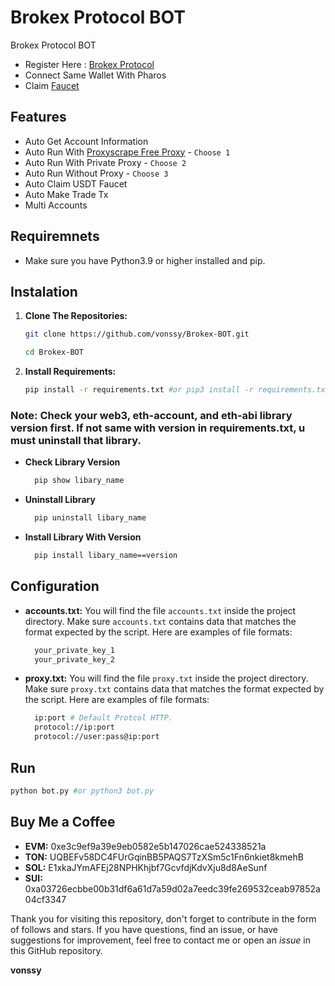 # Brokex Protocol BOT
Brokex Protocol BOT

- Register Here : [Brokex Protocol](https://app.brokex.trade/)
- Connect Same Wallet With Pharos
- Claim [Faucet](https://brokex.trade/faucet)

## Features

  - Auto Get Account Information
  - Auto Run With [Proxyscrape Free Proxy](https://proxyscrape.com/free-proxy-list) - `Choose 1`
  - Auto Run With Private Proxy - `Choose 2`
  - Auto Run Without Proxy - `Choose 3`
  - Auto Claim USDT Faucet
  - Auto Make Trade Tx
  - Multi Accounts

## Requiremnets

- Make sure you have Python3.9 or higher installed and pip.

## Instalation

1. **Clone The Repositories:**
   ```bash
   git clone https://github.com/vonssy/Brokex-BOT.git
   ```
   ```bash
   cd Brokex-BOT
   ```

2. **Install Requirements:**
   ```bash
   pip install -r requirements.txt #or pip3 install -r requirements.txt
   ```

### Note: Check your web3, eth-account, and eth-abi library version first. If not same with version in requirements.txt, u must uninstall that library.
- **Check Library Version**
  ```bash
    pip show libary_name
  ```
- **Uninstall Library**
  ```bash
    pip uninstall libary_name
  ```
- **Install Library With Version**
  ```bash
    pip install libary_name==version
  ```

## Configuration

- **accounts.txt:** You will find the file `accounts.txt` inside the project directory. Make sure `accounts.txt` contains data that matches the format expected by the script. Here are examples of file formats:
  ```bash
    your_private_key_1
    your_private_key_2
  ```

- **proxy.txt:** You will find the file `proxy.txt` inside the project directory. Make sure `proxy.txt` contains data that matches the format expected by the script. Here are examples of file formats:
  ```bash
    ip:port # Default Protcol HTTP.
    protocol://ip:port
    protocol://user:pass@ip:port
  ```

## Run

```bash
python bot.py #or python3 bot.py
```

## Buy Me a Coffee

- **EVM:** 0xe3c9ef9a39e9eb0582e5b147026cae524338521a
- **TON:** UQBEFv58DC4FUrGqinBB5PAQS7TzXSm5c1Fn6nkiet8kmehB
- **SOL:** E1xkaJYmAFEj28NPHKhjbf7GcvfdjKdvXju8d8AeSunf
- **SUI:** 0xa03726ecbbe00b31df6a61d7a59d02a7eedc39fe269532ceab97852a04cf3347

Thank you for visiting this repository, don't forget to contribute in the form of follows and stars.
If you have questions, find an issue, or have suggestions for improvement, feel free to contact me or open an *issue* in this GitHub repository.

**vonssy**